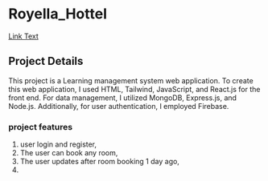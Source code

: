 # Royella_Hottel 
[Link Text](https://dist-pi-ten.vercel.app/)


## Project Details
This project is a Learning management system web application. To create this web application, I used HTML, Tailwind, JavaScript, and React.js for the front end. For data management, I utilized MongoDB, Express.js, and Node.js. Additionally, for user authentication, I employed Firebase.

### project features 
 1. user login and register,
 2. The user can book any room,
 3. The user updates after room booking 1 day ago,
 4. 

